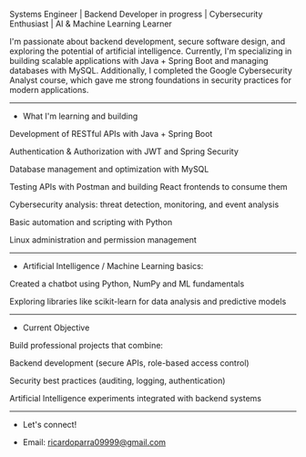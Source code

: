 

 Systems Engineer |  Backend Developer in progress |  Cybersecurity Enthusiast |  AI & Machine Learning Learner

I'm passionate about backend development, secure software design, and exploring the potential of artificial intelligence.
Currently, I'm specializing in building scalable applications with Java + Spring Boot and managing databases with MySQL.
Additionally, I completed the Google Cybersecurity Analyst course, which gave me strong foundations in security practices for modern applications.

---

-  What I'm learning and building

Development of RESTful APIs with Java + Spring Boot

Authentication & Authorization with JWT and Spring Security

Database management and optimization with MySQL

Testing APIs with Postman and building React frontends to consume them

Cybersecurity analysis: threat detection, monitoring, and event analysis

Basic automation and scripting with Python

Linux administration and permission management

---

- Artificial Intelligence / Machine Learning basics:

Created a chatbot using Python, NumPy and ML fundamentals

Exploring libraries like scikit-learn for data analysis and predictive models

---

-  Current Objective

Build professional projects that combine:

Backend development (secure APIs, role-based access control)

Security best practices (auditing, logging, authentication)

Artificial Intelligence experiments integrated with backend systems

---

-  Let's connect!

-  Email: ricardoparra09999@gmail.com
